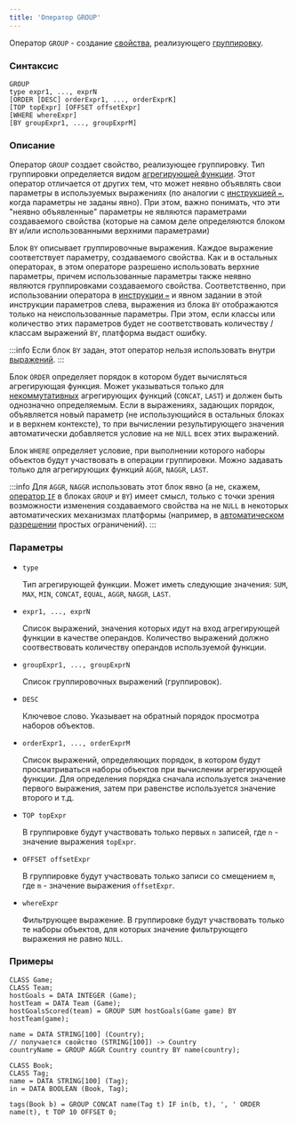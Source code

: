 ```yaml
---
title: 'Оператор GROUP'
---
```


Оператор `GROUP` - создание [свойства](Properties.md), реализующего [группировку](Grouping_GROUP.md).

### Синтаксис 

```
GROUP 
type expr1, ..., exprN
[ORDER [DESC] orderExpr1, ..., orderExprK]
[TOP topExpr] [OFFSET offsetExpr]
[WHERE whereExpr]
[BY groupExpr1, ..., groupExprM]
```

### Описание

Оператор `GROUP` создает свойство, реализующее группировку. Тип группировки определяется видом [агрегирующей функции](Set_operations.md). Этот оператор отличается от других тем, что может неявно объявлять свои параметры в используемых выражениях (по аналогии с [инструкцией `=`](=_statement.md), когда параметры не заданы явно). При этом, важно понимать, что эти "неявно объявленные" параметры не являются параметрами создаваемого свойства (которые на самом деле определяются блоком `BY` и/или использованными верхними параметрами)

Блок `BY` описывает группировочные выражения. Каждое выражение соответствует параметру, создаваемого свойства. Как и в остальных операторах, в этом операторе разрешено использовать верхние параметры, причем использованные параметры также неявно являются группировками создаваемого свойства. Соответственно, при использовании оператора в [инструкции `=`](=_statement.md) и явном задании в этой инструкции параметров слева, выражения из блока `BY` отображаются только на неиспользованные параметры. При этом, если классы или количество этих параметров будет не соответствовать количеству / классам выражений `BY`, платформа выдаст ошибку. 


:::info
Если блок `BY` задан, этот оператор нельзя использовать внутри [выражений](Expression.md).
:::

Блок `ORDER` определяет порядок в котором будет вычисляться агрегирующая функция. Может указываться только для [некоммутативных](Set_operations.md) агрегирующих функций (`CONCAT`, `LAST`) и должен быть однозначно определяемым. Если в выражениях, задающих порядок, объявляется новый параметр (не использующийся в остальных блоках и в верхнем контексте), то при вычислении результирующего значения автоматически добавляется условие на не `NULL` всех этих выражений.

Блок `WHERE` определяет условие, при выполнении которого наборы объектов будут участвовать в операции группировки. Можно задавать только для агрегирующих функций `AGGR`, `NAGGR`, `LAST`.

:::info
Для `AGGR`, `NAGGR` использовать этот блок явно (а не, скажем, [оператор `IF`](IF_operator.md) в блоках `GROUP` и `BY`) имеет смысл, только с точки зрения возможности изменения создаваемого свойства на не `NULL` в некоторых автоматических механизмах платформы (например, в [автоматическом разрешении](Simple_constraints.md) простых ограничений).
:::

### Параметры

- `type`

    Тип агрегирующей функции. Может иметь следующие значения: `SUM`, `MAX`, `MIN`, `CONCAT`, `EQUAL`, `AGGR`, `NAGGR`, `LAST`. 

- `expr1, ..., exprN`

    Список выражений, значения которых идут на вход агрегирующей функции в качестве операндов. Количество выражений должно соотвествовать количеству операндов используемой функции. 

- `groupExpr1, ..., groupExprN`
  
    Список группировочных выражений (группировок). 

- `DESC`

    Ключевое слово. Указывает на обратный порядок просмотра наборов объектов. 

- `orderExpr1, ..., orderExprM`

    Список выражений, определяющих порядок, в котором будут просматриваться наборы объектов при вычислении агрегирующей функции. Для определения порядка сначала используется значение первого выражения, затем при равенстве используется значение второго и т.д. 

- `TOP topExpr`

  В группировке будут участвовать только первых `n` записей, где `n` - значение выражения `topExpr`.

- `OFFSET offsetExpr`

  В группировке будут участвовать только записи со смещением `m`, где `m` - значение выражения `offsetExpr`.

- `whereExpr`

    Фильтрующее выражение. В группировке будут участвовать только те наборы объектов, для которых значение фильтрующего выражения не равно `NULL`.

### Примеры

```lsf
CLASS Game;
CLASS Team;
hostGoals = DATA INTEGER (Game);
hostTeam = DATA Team (Game);
hostGoalsScored(team) = GROUP SUM hostGoals(Game game) BY hostTeam(game);

name = DATA STRING[100] (Country);
// получается свойство (STRING[100]) -> Country
countryName = GROUP AGGR Country country BY name(country); 

CLASS Book;
CLASS Tag;
name = DATA STRING[100] (Tag);
in = DATA BOOLEAN (Book, Tag);

tags(Book b) = GROUP CONCAT name(Tag t) IF in(b, t), ', ' ORDER name(t), t TOP 10 OFFSET 0;
```
